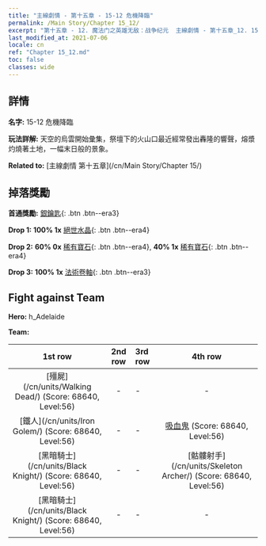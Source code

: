 ```yaml
---
title: "主線劇情 - 第十五章 - 15-12 危機降臨"
permalink: /Main Story/Chapter 15_12/
excerpt: "第十五章 - 12. 魔法门之英雄无敌：战争纪元  主線劇情 - 第十五章_12. 15-12 危機降臨"
last_modified_at: 2021-07-06
locale: cn
ref: "Chapter 15_12.md"
toc: false
classes: wide
---
```


## 詳情

 **名字:** 15-12 危機降臨

 **玩法詳解:** 天空的烏雲開始彙集，祭壇下的火山口最近經常發出轟隆的響聲，熔漿灼燒著土地，一幅末日般的景象。

 **Related to:** [主線劇情 第十五章](/cn/Main Story/Chapter 15/)

## 掉落獎勵

 **首通獎勵:** [銀鑰匙](/cn/Items/con_693/){: .btn .btn--era3}

 **Drop 1:** **100% 1x** [絕世水晶](/cn/Items/mat_52/){: .btn .btn--era4}

 **Drop 2:** **60% 0x** [稀有寶石](/cn/Items/mat_44/){: .btn .btn--era4}, **40% 1x** [稀有寶石](/cn/Items/mat_44/){: .btn .btn--era4}

 **Drop 3:** **100% 1x** [法術卷軸](/cn/Items/con_694/){: .btn .btn--era3}


## Fight against Team
 **Hero:** h_Adelaide

 **Team:**


  | 1st row | 2nd row | 3rd row | 4th row |
  |:----:|:----:|:----|:----:|
  | [殭屍](/cn/units/Walking Dead/) (Score: 68640, Level:56)  | - | - | - |
  | [鐵人](/cn/units/Iron Golem/) (Score: 68640, Level:56)  | - | - | [吸血鬼](/cn/units/Vampire/) (Score: 68640, Level:56)  |
  | [黑暗騎士](/cn/units/Black Knight/) (Score: 68640, Level:56)  | - | - | [骷髏射手](/cn/units/Skeleton Archer/) (Score: 68640, Level:56)  |
  | [黑暗騎士](/cn/units/Black Knight/) (Score: 68640, Level:56)  | - | - | - |



